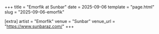 +++
title = "Emorfik at Sunbar"
date = 2025-09-06
template = "page.html"
slug = "2025-09-06-emorfik"

[extra]
artist = "Emorfik"
venue = "Sunbar"
venue_url = "https://www.sunbaraz.com/"
+++
